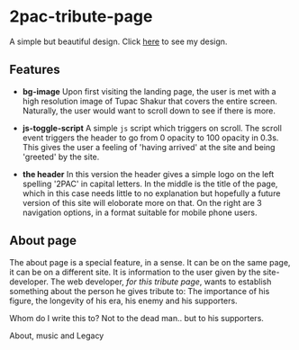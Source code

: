 # 2pac-tribute-page

A simple but beautiful design. Click [here](https://github.com/D0bledore/2pac-tribute-page/deployments/github-pages) to see my design. 

## Features

- **bg-image**
Upon first visiting the landing page, the user is met with a high resolution image of Tupac Shakur that covers the entire screen. 
Naturally, the user would want to scroll down to see if there is more. 
 
- **js-toggle-script**
A simple `js` script which triggers on scroll. The scroll event triggers the header to go from 0 opacity to 100 opacity in 0.3s. 
This gives the user a feeling of 'having arrived' at the site and being 'greeted' by the site.

- **the header**
In this version the header gives a simple logo on the left spelling '2PAC' in capital letters.
In the middle is the title of the page, which in this case needs little to no explanation but hopefully a future version of this site will eloborate more on that.
On the right are 3 navigation options, in a format suitable for mobile phone users.

## About page

The about page is a special feature, in a sense. It can be on the same page, it can be on a different site. It is information to the user given by the site-developer. 
The web developer, *for this tribute page*, wants to establish something about the person he gives tribute to: 
The importance of his figure, the longevity of his era, his enemy and his supporters.

Whom do I write this to? 
Not to the dead man.. but to his supporters.

About, music and Legacy
